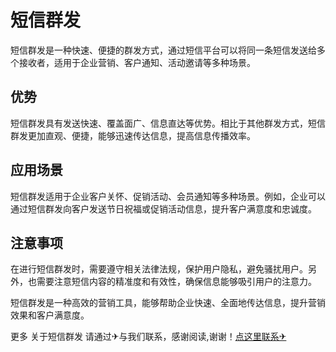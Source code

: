 # 短信群发

短信群发是一种快速、便捷的群发方式，通过短信平台可以将同一条短信发送给多个接收者，适用于企业营销、客户通知、活动邀请等多种场景。

## 优势

短信群发具有发送快速、覆盖面广、信息直达等优势。相比于其他群发方式，短信群发更加直观、便捷，能够迅速传达信息，提高信息传播效率。

## 应用场景

短信群发适用于企业客户关怀、促销活动、会员通知等多种场景。例如，企业可以通过短信群发向客户发送节日祝福或促销活动信息，提升客户满意度和忠诚度。

## 注意事项

在进行短信群发时，需要遵守相关法律法规，保护用户隐私，避免骚扰用户。另外，也需要注意短信内容的精准度和有效性，确保信息能够吸引用户的注意力。

短信群发是一种高效的营销工具，能够帮助企业快速、全面地传达信息，提升营销效果和客户满意度。

更多 关于短信群发 请通过✈与我们联系，感谢阅读,谢谢！[点这里联系✈](https://t.me/jsksbsjsjp)